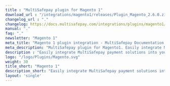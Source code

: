 ```yaml
---
title : "MultiSafepay plugin for Magento 1"
download_url : "/integrations/magento1/releases/Plugin_Magento_2.6.0.zip"
changelog_url : "."
changelog: https://docs.multisafepay.com/integrations/plugins/magento1/changelog/
manual: "."
faq: "."
newsletter: "Magento 1"
meta_title: "Magento 1 plugin integration - MultiSafepay Documentation Center"
meta_description: "MultiSafepay plugin for Magento1. Easily integrate MultiSafepay payment solutions into your Magento1 platform with the free plugin"
description : "Easily integrate MultiSafepay payment solutions into your Magento 1 webshop with the free and completely new MultiSafepay Magento 1 plugin. Our Magento 1 plugin is professionally supported by a certified Magento 1 Solution Specialist and receives regular updates to support the latest features provided by Magento and MultiSafepay."
logo: "/logo/Plugins/Magento.svg"
weight: 30
title_short: "Magento 1"
description_short: "Easily integrate MultiSafepay payment solutions into your Magento 1 webshop with the free and completely new MultiSafepay Magento 1 plugin."
layout: 'single'
---
```

